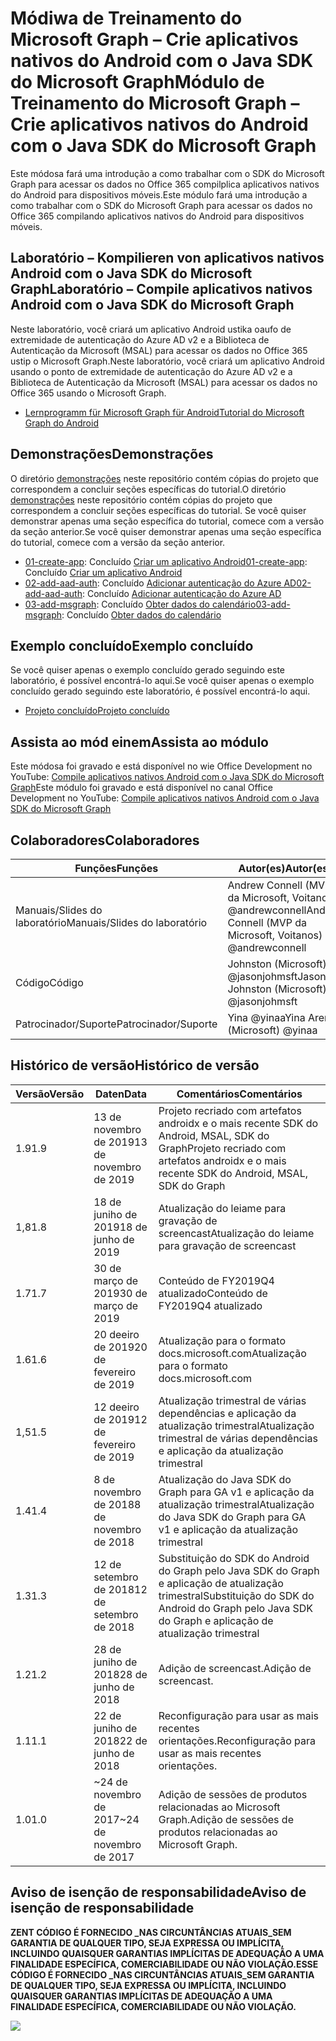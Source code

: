 # <a name="mdulo-de-treinamento-do-microsoft-graph--crie-aplicativos-nativos-do-android-com-o-java-sdk-do-microsoft-graph"></a><span data-ttu-id="2bd8f-101">Módiwa de Treinamento do Microsoft Graph – Crie aplicativos nativos do Android com o Java SDK do Microsoft Graph</span><span class="sxs-lookup"><span data-stu-id="2bd8f-101">Módulo de Treinamento do Microsoft Graph – Crie aplicativos nativos do Android com o Java SDK do Microsoft Graph</span></span>

<span data-ttu-id="2bd8f-102">Este módosa fará uma introdução a como trabalhar com o SDK do Microsoft Graph para acessar os dados no Office 365 compilplica aplicativos nativos do Android para dispositivos móveis.</span><span class="sxs-lookup"><span data-stu-id="2bd8f-102">Este módulo fará uma introdução a como trabalhar com o SDK do Microsoft Graph para acessar os dados no Office 365 compilando aplicativos nativos do Android para dispositivos móveis.</span></span>

## <a name="laboratrio--compile-aplicativos-nativos-android-com-o-java-sdk-do-microsoft-graph"></a><span data-ttu-id="2bd8f-103">Laboratório – Kompilieren von aplicativos nativos Android com o Java SDK do Microsoft Graph</span><span class="sxs-lookup"><span data-stu-id="2bd8f-103">Laboratório – Compile aplicativos nativos Android com o Java SDK do Microsoft Graph</span></span>

<span data-ttu-id="2bd8f-104">Neste laboratório, você criará um aplicativo Android ustika oaufo de extremidade de autenticação do Azure AD v2 e a Biblioteca de Autenticação da Microsoft (MSAL) para acessar os dados no Office 365 ustip o Microsoft Graph.</span><span class="sxs-lookup"><span data-stu-id="2bd8f-104">Neste laboratório, você criará um aplicativo Android usando o ponto de extremidade de autenticação do Azure AD v2 e a Biblioteca de Autenticação da Microsoft (MSAL) para acessar os dados no Office 365 usando o Microsoft Graph.</span></span>

- [<span data-ttu-id="2bd8f-105">Lernprogramm für Microsoft Graph für Android</span><span class="sxs-lookup"><span data-stu-id="2bd8f-105">Tutorial do Microsoft Graph do Android</span></span>](https://docs.microsoft.com/graph/tutorials/android)

## <a name="demonstraes"></a><span data-ttu-id="2bd8f-106">Demonstrações</span><span class="sxs-lookup"><span data-stu-id="2bd8f-106">Demonstrações</span></span>

<span data-ttu-id="2bd8f-107">O diretório [demonstrações](./demos) neste repositório contém cópias do projeto que correspondem a concluir seções específicas do tutorial.</span><span class="sxs-lookup"><span data-stu-id="2bd8f-107">O diretório [demonstrações](./demos) neste repositório contém cópias do projeto que correspondem a concluir seções específicas do tutorial.</span></span> <span data-ttu-id="2bd8f-108">Se você quiser demonstrar apenas uma seção específica do tutorial, comece com a versão da seção anterior.</span><span class="sxs-lookup"><span data-stu-id="2bd8f-108">Se você quiser demonstrar apenas uma seção específica do tutorial, comece com a versão da seção anterior.</span></span>

- <span data-ttu-id="2bd8f-109">[01-create-app](demos/01-create-app): Concluído [Criar um aplicativo Android](https://docs.microsoft.com/graph/tutorials/android?tutorial-step=1)</span><span class="sxs-lookup"><span data-stu-id="2bd8f-109">[01-create-app](demos/01-create-app): Concluído [Criar um aplicativo Android](https://docs.microsoft.com/graph/tutorials/android?tutorial-step=1)</span></span>
- <span data-ttu-id="2bd8f-110">[02-add-aad-auth](demos/02-add-aad-auth): Concluído [Adicionar autenticação do Azure AD](https://docs.microsoft.com/graph/tutorials/android?tutorial-step=3)</span><span class="sxs-lookup"><span data-stu-id="2bd8f-110">[02-add-aad-auth](demos/02-add-aad-auth): Concluído [Adicionar autenticação do Azure AD](https://docs.microsoft.com/graph/tutorials/android?tutorial-step=3)</span></span>
- <span data-ttu-id="2bd8f-111">[03-add-msgraph](demos/03-add-msgraph): Concluído [Obter dados do calendário](https://docs.microsoft.com/graph/tutorials/android?tutorial-step=4)</span><span class="sxs-lookup"><span data-stu-id="2bd8f-111">[03-add-msgraph](demos/03-add-msgraph): Concluído [Obter dados do calendário](https://docs.microsoft.com/graph/tutorials/android?tutorial-step=4)</span></span>

## <a name="exemplo-concludo"></a><span data-ttu-id="2bd8f-112">Exemplo concluído</span><span class="sxs-lookup"><span data-stu-id="2bd8f-112">Exemplo concluído</span></span>

<span data-ttu-id="2bd8f-113">Se você quiser apenas o exemplo concluído gerado seguindo este laboratório, é possível encontrá-lo aqui.</span><span class="sxs-lookup"><span data-stu-id="2bd8f-113">Se você quiser apenas o exemplo concluído gerado seguindo este laboratório, é possível encontrá-lo aqui.</span></span>

- [<span data-ttu-id="2bd8f-114">Projeto concluído</span><span class="sxs-lookup"><span data-stu-id="2bd8f-114">Projeto concluído</span></span>](demos/03-add-msgraph)

## <a name="assista-ao-mdulo"></a><span data-ttu-id="2bd8f-115">Assista ao mód einem</span><span class="sxs-lookup"><span data-stu-id="2bd8f-115">Assista ao módulo</span></span>

<span data-ttu-id="2bd8f-116">Este módosa foi gravado e está disponível no wie Office Development no YouTube: [Compile aplicativos nativos Android com o Java SDK do Microsoft Graph](https://youtu.be/BLmOmv4FSsQ)</span><span class="sxs-lookup"><span data-stu-id="2bd8f-116">Este módulo foi gravado e está disponível no canal Office Development no YouTube: [Compile aplicativos nativos Android com o Java SDK do Microsoft Graph](https://youtu.be/BLmOmv4FSsQ)</span></span>

## <a name="colaboradores"></a><span data-ttu-id="2bd8f-117">Colaboradores</span><span class="sxs-lookup"><span data-stu-id="2bd8f-117">Colaboradores</span></span>

| <span data-ttu-id="2bd8f-118">Funções</span><span class="sxs-lookup"><span data-stu-id="2bd8f-118">Funções</span></span> | <span data-ttu-id="2bd8f-119">Autor(es)</span><span class="sxs-lookup"><span data-stu-id="2bd8f-119">Autor(es)</span></span> |
| -------------------- | ------------------------------------------------------------------------------------- |
| <span data-ttu-id="2bd8f-120">Manuais/Slides do laboratório</span><span class="sxs-lookup"><span data-stu-id="2bd8f-120">Manuais/Slides do laboratório</span></span> | <span data-ttu-id="2bd8f-121">Andrew Connell (MVP da Microsoft, Voitanos) @andrewconnell</span><span class="sxs-lookup"><span data-stu-id="2bd8f-121">Andrew Connell (MVP da Microsoft, Voitanos) @andrewconnell</span></span> |
| <span data-ttu-id="2bd8f-122">Código</span><span class="sxs-lookup"><span data-stu-id="2bd8f-122">Código</span></span> | <span data-ttu-id="2bd8f-123">Johnston (Microsoft) @jasonjohmsft</span><span class="sxs-lookup"><span data-stu-id="2bd8f-123">Jason Johnston (Microsoft) @jasonjohmsft</span></span> |
| <span data-ttu-id="2bd8f-124">Patrocinador/Suporte</span><span class="sxs-lookup"><span data-stu-id="2bd8f-124">Patrocinador/Suporte</span></span> | <span data-ttu-id="2bd8f-125">Yina @yinaa</span><span class="sxs-lookup"><span data-stu-id="2bd8f-125">Yina Arenas (Microsoft) @yinaa</span></span> |

## <a name="histrico-de-verso"></a><span data-ttu-id="2bd8f-126">Histórico de versão</span><span class="sxs-lookup"><span data-stu-id="2bd8f-126">Histórico de versão</span></span>

| <span data-ttu-id="2bd8f-127">Versão</span><span class="sxs-lookup"><span data-stu-id="2bd8f-127">Versão</span></span> | <span data-ttu-id="2bd8f-128">Daten</span><span class="sxs-lookup"><span data-stu-id="2bd8f-128">Data</span></span> | <span data-ttu-id="2bd8f-129">Comentários</span><span class="sxs-lookup"><span data-stu-id="2bd8f-129">Comentários</span></span> |
| ------- | ------------------ | -------------------------------------------------------------------------- |
| <span data-ttu-id="2bd8f-130">1.9</span><span class="sxs-lookup"><span data-stu-id="2bd8f-130">1.9</span></span> | <span data-ttu-id="2bd8f-131">13 de novembro de 2019</span><span class="sxs-lookup"><span data-stu-id="2bd8f-131">13 de novembro de 2019</span></span> | <span data-ttu-id="2bd8f-132">Projeto recriado com artefatos androidx e o mais recente SDK do Android, MSAL, SDK do Graph</span><span class="sxs-lookup"><span data-stu-id="2bd8f-132">Projeto recriado com artefatos androidx e o mais recente SDK do Android, MSAL, SDK do Graph</span></span> |
| <span data-ttu-id="2bd8f-133">1,8</span><span class="sxs-lookup"><span data-stu-id="2bd8f-133">1.8</span></span> | <span data-ttu-id="2bd8f-134">18 de juniho de 2019</span><span class="sxs-lookup"><span data-stu-id="2bd8f-134">18 de junho de 2019</span></span> | <span data-ttu-id="2bd8f-135">Atualização do leiame para gravação de screencast</span><span class="sxs-lookup"><span data-stu-id="2bd8f-135">Atualização do leiame para gravação de screencast</span></span> |
| <span data-ttu-id="2bd8f-136">1.7</span><span class="sxs-lookup"><span data-stu-id="2bd8f-136">1.7</span></span> | <span data-ttu-id="2bd8f-137">30 de março de 2019</span><span class="sxs-lookup"><span data-stu-id="2bd8f-137">30 de março de 2019</span></span> | <span data-ttu-id="2bd8f-138">Conteúdo de FY2019Q4 atualizado</span><span class="sxs-lookup"><span data-stu-id="2bd8f-138">Conteúdo de FY2019Q4 atualizado</span></span> |
| <span data-ttu-id="2bd8f-139">1.6</span><span class="sxs-lookup"><span data-stu-id="2bd8f-139">1.6</span></span> | <span data-ttu-id="2bd8f-140">20 deeiro de 2019</span><span class="sxs-lookup"><span data-stu-id="2bd8f-140">20 de fevereiro de 2019</span></span> | <span data-ttu-id="2bd8f-141">Atualização para o formato docs.microsoft.com</span><span class="sxs-lookup"><span data-stu-id="2bd8f-141">Atualização para o formato docs.microsoft.com</span></span> |
| <span data-ttu-id="2bd8f-142">1,5</span><span class="sxs-lookup"><span data-stu-id="2bd8f-142">1.5</span></span> | <span data-ttu-id="2bd8f-143">12 deeiro de 2019</span><span class="sxs-lookup"><span data-stu-id="2bd8f-143">12 de fevereiro de 2019</span></span> | <span data-ttu-id="2bd8f-144">Atualização trimestral de várias dependências e aplicação da atualização trimestral</span><span class="sxs-lookup"><span data-stu-id="2bd8f-144">Atualização trimestral de várias dependências e aplicação da atualização trimestral</span></span> |
| <span data-ttu-id="2bd8f-145">1.4</span><span class="sxs-lookup"><span data-stu-id="2bd8f-145">1.4</span></span> | <span data-ttu-id="2bd8f-146">8 de novembro de 2018</span><span class="sxs-lookup"><span data-stu-id="2bd8f-146">8 de novembro de 2018</span></span> | <span data-ttu-id="2bd8f-147">Atualização do Java SDK do Graph para GA v1 e aplicação da atualização trimestral</span><span class="sxs-lookup"><span data-stu-id="2bd8f-147">Atualização do Java SDK do Graph para GA v1 e aplicação da atualização trimestral</span></span> |
| <span data-ttu-id="2bd8f-148">1.3</span><span class="sxs-lookup"><span data-stu-id="2bd8f-148">1.3</span></span> | <span data-ttu-id="2bd8f-149">12 de setembro de 2018</span><span class="sxs-lookup"><span data-stu-id="2bd8f-149">12 de setembro de 2018</span></span> | <span data-ttu-id="2bd8f-150">Substituição do SDK do Android do Graph pelo Java SDK do Graph e aplicação de atualização trimestral</span><span class="sxs-lookup"><span data-stu-id="2bd8f-150">Substituição do SDK do Android do Graph pelo Java SDK do Graph e aplicação de atualização trimestral</span></span> |
| <span data-ttu-id="2bd8f-151">1.2</span><span class="sxs-lookup"><span data-stu-id="2bd8f-151">1.2</span></span> | <span data-ttu-id="2bd8f-152">28 de juniho de 2018</span><span class="sxs-lookup"><span data-stu-id="2bd8f-152">28 de junho de 2018</span></span> | <span data-ttu-id="2bd8f-153">Adição de screencast.</span><span class="sxs-lookup"><span data-stu-id="2bd8f-153">Adição de screencast.</span></span> |
| <span data-ttu-id="2bd8f-154">1.1</span><span class="sxs-lookup"><span data-stu-id="2bd8f-154">1.1</span></span> | <span data-ttu-id="2bd8f-155">22 de juniho de 2018</span><span class="sxs-lookup"><span data-stu-id="2bd8f-155">22 de junho de 2018</span></span> | <span data-ttu-id="2bd8f-156">Reconfiguração para usar as mais recentes orientações.</span><span class="sxs-lookup"><span data-stu-id="2bd8f-156">Reconfiguração para usar as mais recentes orientações.</span></span> |
| <span data-ttu-id="2bd8f-157">1.0</span><span class="sxs-lookup"><span data-stu-id="2bd8f-157">1.0</span></span> | <span data-ttu-id="2bd8f-158">~24 de novembro de 2017</span><span class="sxs-lookup"><span data-stu-id="2bd8f-158">~24 de novembro de 2017</span></span> | <span data-ttu-id="2bd8f-159">Adição de sessões de produtos relacionadas ao Microsoft Graph.</span><span class="sxs-lookup"><span data-stu-id="2bd8f-159">Adição de sessões de produtos relacionadas ao Microsoft Graph.</span></span> |

## <a name="aviso-de-iseno-de-responsabilidade"></a><span data-ttu-id="2bd8f-160">Aviso de isenção de responsabilidade</span><span class="sxs-lookup"><span data-stu-id="2bd8f-160">Aviso de isenção de responsabilidade</span></span>

<span data-ttu-id="2bd8f-161">**ZENT CÓDIGO É FORNECIDO _NAS CIRCUNTÂNCIAS ATUAIS_SEM GARANTIA DE QUALQUER TIPO, SEJA EXPRESSA OU IMPLÍCITA, INCLUINDO QUAISQUER GARANTIAS IMPLÍCITAS DE ADEQUAÇÃO A UMA FINALIDADE ESPECÍFICA, COMERCIABILIDADE OU NÃO VIOLAÇÃO.**</span><span class="sxs-lookup"><span data-stu-id="2bd8f-161">**ESSE CÓDIGO É FORNECIDO _NAS CIRCUNTÂNCIAS ATUAIS_SEM GARANTIA DE QUALQUER TIPO, SEJA EXPRESSA OU IMPLÍCITA, INCLUINDO QUAISQUER GARANTIAS IMPLÍCITAS DE ADEQUAÇÃO A UMA FINALIDADE ESPECÍFICA, COMERCIABILIDADE OU NÃO VIOLAÇÃO.**</span></span>

<!-- markdownlint-disable MD033 -->
<img src="https://telemetry.sharepointpnp.com/msgraph-training-android" />
